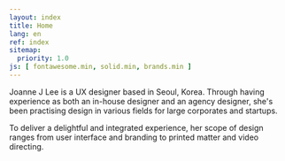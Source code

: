 ```yaml
---
layout: index
title: Home
lang: en
ref: index
sitemap:
  priority: 1.0
js: [ fontawesome.min, solid.min, brands.min ]
---
```


Joanne J Lee is a UX designer based in Seoul, Korea. Through having experience as both an in-house designer and an agency designer, she's been practising design in various fields for large corporates and startups.

To deliver a delightful and integrated experience, her scope of design ranges from user interface and branding to printed matter and video directing.